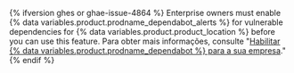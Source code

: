 {% ifversion ghes or ghae-issue-4864 %}
Enterprise owners must enable
{% data variables.product.prodname_dependabot_alerts %} for vulnerable dependencies for {% data variables.product.product_location %} before you can use this feature. Para obter mais informações, consulte "[Habilitar {% data variables.product.prodname_dependabot %} para a sua empresa](/admin/configuration/configuring-github-connect/enabling-dependabot-for-your-enterprise)."
{% endif %}
